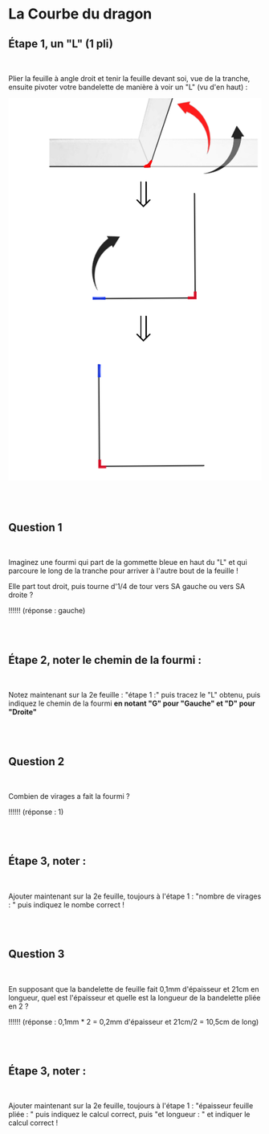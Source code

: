 # La Courbe du dragon

## Étape 1, un "L" (1 pli)

<br>

Plier la feuille à angle droit et tenir la feuille devant soi, vue de la tranche, ensuite pivoter votre bandelette de manière à voir un "L" (vu d'en haut) :

![Etape1](img/step1.png) 

<br><br>

## Question 1

<br>

Imaginez une fourmi qui part de la gommette bleue en haut du "L" et qui parcoure le long de la tranche pour arriver à l'autre bout de la feuille !

Elle part tout droit, puis tourne d'1/4 de tour vers SA gauche ou vers SA droite ?

!!!!!! (réponse : gauche)

<br><br>

## Étape 2, noter le chemin de la fourmi :

<br>

Notez maintenant sur la 2e feuille : "étape 1 :" puis tracez le "L" obtenu, puis indiquez le chemin de la fourmi **en notant "G" pour "Gauche" et "D" pour "Droite"**

<br><br>

## Question 2

<br>

Combien de virages a fait la fourmi ?

!!!!!! (réponse : 1)

<br><br>

## Étape 3, noter :

<br>

Ajouter maintenant sur la 2e feuille, toujours à l'étape 1 : "nombre de virages : " puis indiquez le nombe correct ! 

<br><br>

## Question 3

<br>

En supposant que la bandelette de feuille fait 0,1mm d'épaisseur et 21cm en longueur, quel est l'épaisseur et quelle est la longueur de la bandelette pliée en 2 ?

!!!!!! (réponse : 0,1mm * 2 = 0,2mm d'épaisseur et 21cm/2 = 10,5cm de long)

<br><br>

## Étape 3, noter :

<br>

Ajouter maintenant sur la 2e feuille, toujours à l'étape 1 : "épaisseur feuille pliée : " puis indiquez le calcul correct, puis "et longueur : " et indiquer le calcul correct !

